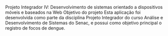 Projeto Integrador IV: Desenvolvimento de sistemas orientado a dispositivos móveis e baseados na Web
Objetivo do projeto
Esta aplicação foi desenvolvida como parte da disciplina Projeto Integrador do curso Análise e Desenvolvimento de Sistemas do Senac, e possui como objetivo principal o registro de focos de dengue.


